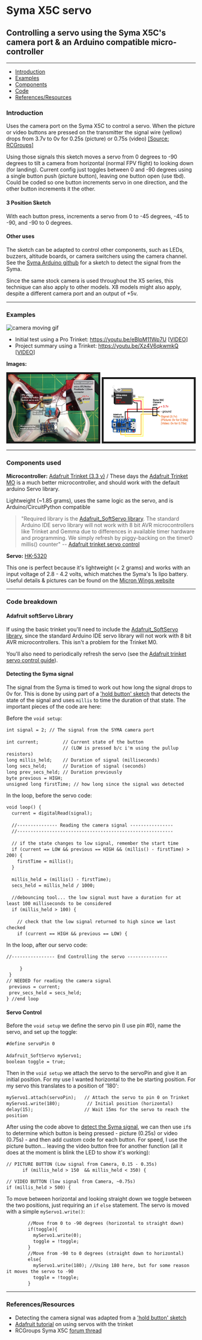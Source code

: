 # Syma X5C servo
## Controlling a servo using the Syma X5C's camera port &amp; an Arduino compatible micro-controller

 *******************************************************************
 
 - [Introduction](#introduction)
 - [Examples](#examples)
 - [Components](#components-used)
 - [Code](#code-breakdown)
 - [References/Resources](#referencesresources)

### Introduction

Uses the camera port on the Syma X5C to control a servo. When the picture or video buttons are pressed on the transmitter the signal wire (yellow) drops from 3.7v to 0v for 0.25s (picture) or 0.75s (video) [[Source: RCGroups]](https://www.rcgroups.com/forums/showpost.php?p=31397718&postcount=5415)

Using those signals this sketch moves a servo from 0 degrees to -90 degrees to tilt a camera from horizontal (normal FPV flight) to looking down (for landing). Current config just toggles between 0 and -90 degrees using a single button push (picture button), leaving one button open (use tbd). Could be coded so one button increments servo in one direction, and the other button increments it the other.

#### 3 Position Sketch

With each button press, increments a servo from 0 to -45 degrees, -45 to -90, and -90 to 0 degrees.

#### Other uses

The sketch can be adapted to control other components, such as LEDs, buzzers, altitude boards, or camera switchers using the camera channel.
See the [Syma Arduino github](https://github.com/EThornill/Syma_Arduino) for a sketch to detect the signal from the Syma.

Since the same stock camera is used throughout the X5 series, this technique can also apply to other models. X8 models might also apply, despite a different camera port and an output of +5v.

------------------------------

### Examples

![camera moving gif](https://raw.githubusercontent.com/EThornill/Syma_X5C_servo/master/images/Syma_X5C_servo.gif)

- Initial test using a Pro Trinket: https://youtu.be/eBlpM11Wp7U [[VIDEO](https://youtu.be/eBlpM11Wp7U)]
- Project summary using a Trinket: https://youtu.be/Xz4V6qkwmkQ [[VIDEO](https://youtu.be/Xz4V6qkwmkQ)]

**Images:**

<a href="/images/overview.jpg"><img src="images/overview.jpg" 
alt="Overview of completed setup" width="240" border="5" /></a> <a href="images/schematic.jpg"><img src="images/schematic.jpg" 
alt="schematic" width="240" border="5" /></a>

------------------------------

### Components used
 
  **Microcontroller:** [Adafruit Trinket (3.3 v)](https://www.adafruit.com/product/1500) / These days the [Adafruit Trinket MO](https://www.adafruit.com/product/3500) is a much better microcontroller, and should work with the default arduino Servo library.
  
 Lightweight (~1.85 grams), uses the same logic as the servo, and is Arduino/CircuitPython compatible

  >"Required library is the [Adafruit_SoftServo library](https://github.com/adafruit/Adafruit_SoftServo). The standard Arduino IDE servo library will not work with 8 bit AVR microcontrollers like Trinket and Gemma due to differences in available timer hardware and programming. We simply refresh by piggy-backing on the timer0 millis() counter" -- [Adafruit trinket servo control](https://learn.adafruit.com/trinket-gemma-servo-control/overview)
  
  **Servo:** [HK-5320](https://hobbyking.com/en_us/hk-5320-ultra-micro-digital-servo-1-7g-0-05sec-0-075kg.html)
  
  This one is perfect because it's lightweight (< 2 grams) and works with an input voltage of 2.8 - 4.2 volts, which matches the Syma's 1s lipo battery. Useful details & pictures can be found on the [Micron Wings website](http://www.micronwings.com/Products/Servo%20HK5320/index.shtml)
  
 ------------------------------
 
### Code breakdown

#### Adafruit softServo Library
If using the basic trinket you'll need to include the [Adafruit_SoftServo library](https://github.com/adafruit/Adafruit_SoftServo), since the standard Arduino IDE servo library will not work with 8 bit AVR microcontrollers. This isn't a problem for the Trinket M0.
 
You'll also need to periodically refresh the servo (see the [Adafruit trinket servo control guide](https://learn.adafruit.com/trinket-gemma-servo-control/overview)).

 
#### Detecting the Syma signal
 The signal from the Syma is timed to work out how long the signal drops to 0v for. This is done by using part of a ['hold button' sketch](http://playground.arduino.cc/Code/HoldButton) that detects the state of the signal and uses `millis` to time the duration of that state. The important pieces of the code are here:
 
Before the `void setup`:
```arduino
int signal = 2; // The signal from the SYMA camera port

int current;         // Current state of the button
                     // (LOW is pressed b/c i'm using the pullup resistors)
long millis_held;    // Duration of signal (milliseconds)
long secs_held;      // Duration of signal (seconds)
long prev_secs_held; // Duration previously
byte previous = HIGH;
unsigned long firstTime; // how long since the signal was detected
```
In the loop, before the servo code:
```arduino
void loop() {
  current = digitalRead(signal);
  
  //--------------- Reading the camera signal ----------------
  //----------------------------------------------------------

  // if the state changes to low signal, remember the start time 
  if (current == LOW && previous == HIGH && (millis() - firstTime) > 200) {
    firstTime = millis();
  }

  millis_held = (millis() - firstTime);
  secs_held = millis_held / 1000;

  //debouncing tool... the low signal must have a duration for at least 100 milliseconds to be considered
  if (millis_held > 100) {
   
    // check that the low signal returned to high since we last checked
    if (current == HIGH && previous == LOW) {
 ```
 In the loop, after our servo code:
 
 ```arduino
//---------------- End Controlling the servo ---------------
      
      }
  }
// NEEDED for reading the camera signal
  previous = current;
  prev_secs_held = secs_held;
} //end loop
 ```
 
 
#### Servo Control

Before the `void setup` we define the servo pin (I use pin \#0), name the servo, and set up the toggle:
```arduino
#define servoPin 0

Adafruit_SoftServo myServo1; 
boolean toggle = true;
```
Then in the `void setup` we attach the servo to the servoPin and give it an initial position. For my use I wanted horizontal to the be starting position. For my servo this translates to a position of '180':
```arduino
myServo1.attach(servoPin);   // Attach the servo to pin 0 on Trinket
myServo1.write(180);          // Initial position (horizontal)
delay(15);                   // Wait 15ms for the servo to reach the position
```

After using the code above to [detect the Syma signal](#detecting-the-syma-signal), we can then use `if`s to determine which button is being pressed - picture (0.25s) or video (0.75s) -  and then add custom code for each button. For speed, I use the picture button... leaving the video button free for another function (all it does at the moment is blink the LED to show it's working):
```arduino
// PICTURE BUTTON (Low signal from Camera, 0.15 - 0.35s)
      if (millis_held > 150  && millis_held < 350) {     
```
```arduino
// VIDEO BUTTON (low signal from Camera, ~0.75s)
if (millis_held > 500) {
```

To move between horizontal and looking straight down we toggle between the two positions, just requiring an `if` `else` statement. The servo is moved with a simple `myServo1.write()`:
```arduino 
        //Move from 0 to -90 degrees (horizontal to straight down)
        if(toggle){
          myServo1.write(0);
          toggle = !toggle;
        }
        //Move from -90 to 0 degrees (straight down to horizontal)
        else{
          myServo1.write(180); //Using 180 here, but for some reason it moves the servo to -90
          toggle = !toggle;
        }
  ```
  

 *******************************************************************
### References/Resources

  - Detecting the camera signal was adapted from a ['hold button' sketch](http://playground.arduino.cc/Code/HoldButton)
  - [Adafruit tutorial](https://learn.adafruit.com/trinket-gemma-servo-control/overview) on using servos with the trinket
  - RCGroups Syma X5C [forum thread](https://www.rcgroups.com/forums/showthread.php?2065465-Syma-x5c)
